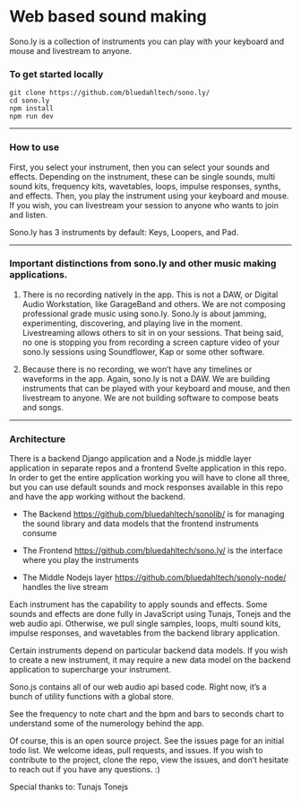 # Web based sound making

Sono.ly is a collection of instruments you can play with your keyboard and mouse and livestream to anyone.

### To get started locally

```
git clone https://github.com/bluedahltech/sono.ly/
cd sono.ly
npm install
npm run dev
```


----------

### How to use

First, you select your instrument, then you can select your sounds and effects. Depending on the instrument, these can be single sounds, multi sound kits, frequency kits, wavetables, loops, impulse responses, synths, and effects. Then, you play the instrument using your keyboard and mouse. If you wish, you can livestream your session to anyone who wants to join and listen.

Sono.ly has 3 instruments by default: Keys, Loopers, and Pad. 

----------

### Important distinctions from sono.ly and other music making applications.

1. There is no recording natively in the app. This is not a DAW, or Digital Audio Workstation, like GarageBand and others. We are not composing professional grade music using sono.ly. Sono.ly is about jamming, experimenting, discovering, and playing live in the moment. Livestreaming allows others to sit in on your sessions. That being said, no one is stopping you from recording a screen capture video of your sono.ly sessions using Soundflower, Kap or some other software.

2. Because there is no recording, we won’t have any timelines or waveforms in the app. Again, sono.ly is not a DAW. We are building instruments that can be played with your keyboard and mouse, and then livestream to anyone. We are not building software to compose beats and songs. 

----------

### Architecture 

There is a backend Django application and a Node.js middle layer application in separate repos and a frontend Svelte application in this repo. In order to get the entire application working you will have to clone all three, but you can use default sounds and mock responses available in this repo and have the app working without the backend. 

  - The Backend https://github.com/bluedahltech/sonolib/ is for managing the sound library and data models that the frontend instruments consume

  - The Frontend https://github.com/bluedahltech/sono.ly/ is the interface where you play the instruments

  - The Middle Nodejs layer https://github.com/bluedahltech/sonoly-node/ handles the live stream

Each instrument has the capability to apply sounds and effects. Some sounds and effects are done fully in JavaScript using Tunajs, Tonejs and the web audio api. Otherwise, we pull single samples, loops, multi sound kits, impulse responses, and wavetables from the backend library application. 

Certain instruments depend on particular backend data models. If you wish to create a new instrument, it may require a new data model on the backend application to supercharge your instrument.

Sono.js contains all of our web audio api based code. Right now, it’s a bunch of utility functions with a global store.

See the frequency to note chart and the bpm and bars to seconds chart to understand some of the numerology behind the app.

Of course, this is an open source project. See the issues page for an initial todo list. We welcome ideas, pull requests, and issues. If you wish to contribute to the project, clone the repo, view the issues, and don’t hesitate to reach out if you have any questions. :)

Special thanks to:
Tunajs
Tonejs
